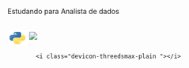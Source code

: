 Estudando para Analista de dados
<div style="display: inline_block"><br>
  <img align="center" alt="Rafa-Python" height="30" width="40" src="https://raw.githubusercontent.com/devicons/devicon/master/icons/python/python-original.svg">
  <img src="https://cdn.jsdelivr.net/gh/devicons/devicon@latest/icons/threedsmax/threedsmax-original.svg" />
  
            <i class="devicon-threedsmax-plain "></i>
          
</div>
  
